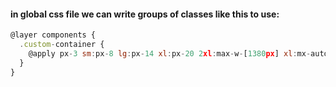#### in global css file we can write groups of classes like this to use:

```jsx
@layer components {
  .custom-container {
    @apply px-3 sm:px-8 lg:px-14 xl:px-20 2xl:max-w-[1380px] xl:mx-auto;
  }
}

```
